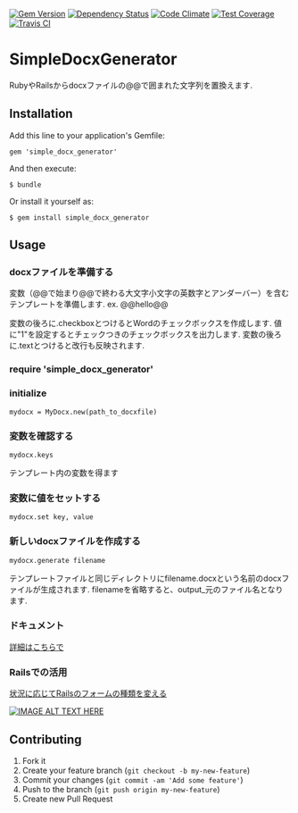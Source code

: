 [![Gem Version](https://badge.fury.io/rb/simple_docx_generator.svg)](https://badge.fury.io/rb/simple_docx_generator)
[![Dependency Status](https://gemnasium.com/badges/github.com/seventhsense/simple_docx_generator.svg)](https://gemnasium.com/github.com/seventhsense/simple_docx_generator)
[![Code Climate](https://codeclimate.com/github/seventhsense/simple_docx_generator/badges/gpa.svg)](https://codeclimate.com/github/seventhsense/simple_docx_generator)
[![Test Coverage](https://codeclimate.com/github/seventhsense/simple_docx_generator/badges/coverage.svg)](https://codeclimate.com/github/seventhsense/simple_docx_generator/coverage)
[![Travis CI](https://travis-ci.org/seventhsense/simple_docx_generator.svg?branch=master)](https://travis-ci.org/seventhsense/simple_docx_generator)


# SimpleDocxGenerator

RubyやRailsからdocxファイルの@@で囲まれた文字列を置換えます.

## Installation

Add this line to your application's Gemfile:

    gem 'simple_docx_generator'

And then execute:

    $ bundle

Or install it yourself as:

    $ gem install simple_docx_generator

## Usage

### docxファイルを準備する

変数（@@で始まり@@で終わる大文字小文字の英数字とアンダーバー）を含むテンプレートを準備します.
ex. @@hello@@

変数の後ろに.checkboxとつけるとWordのチェックボックスを作成します.
値に"1"を設定するとチェックつきのチェックボックスを出力します.
変数の後ろに.textとつけると改行も反映されます.

### require 'simple_docx_generator'


### initialize
    
    mydocx = MyDocx.new(path_to_docxfile)

### 変数を確認する
    
    mydocx.keys
    
テンプレート内の変数を得ます

### 変数に値をセットする
    
    mydocx.set key, value

### 新しいdocxファイルを作成する

    mydocx.generate filename

テンプレートファイルと同じディレクトリにfilename.docxという名前のdocxファイルが生成されます.
filenameを省略すると、output_元のファイル名となります.

### ドキュメント

[詳細はこちらで](http://www.rubydoc.info/gems/simple_docx_generator)

### Railsでの活用

 [状況に応じてRailsのフォームの種類を変える](http://blog.scimpr.com/2012/11/09/%e7%8a%b6%e6%b3%81%e3%81%ab%e5%bf%9c%e3%81%98%e3%81%a6rails%e3%81%ae%e3%83%95%e3%82%a9%e3%83%bc%e3%83%a0%e3%81%ae%e7%a8%ae%e9%a1%9e%e3%82%92%e5%a4%89%e3%81%88%e3%82%8b/)

[![IMAGE ALT TEXT HERE](https://img.youtube.com/vi/ztu2OP_p4ec/0.jpg)](https://www.youtube.com/watch?v=ztu2OP_p4ec)

## Contributing

1. Fork it
2. Create your feature branch (`git checkout -b my-new-feature`)
3. Commit your changes (`git commit -am 'Add some feature'`)
4. Push to the branch (`git push origin my-new-feature`)
5. Create new Pull Request
